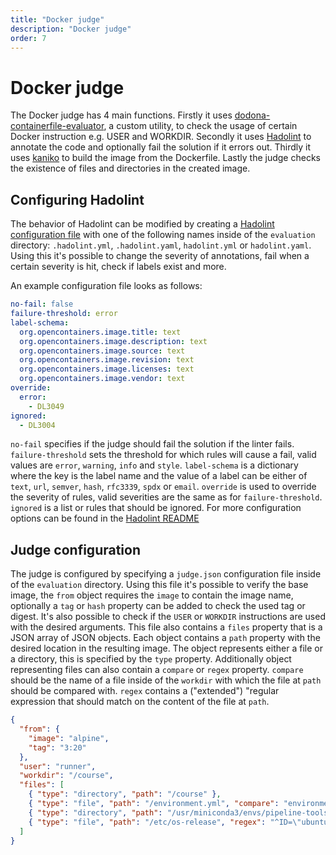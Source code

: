 ```yaml
---
title: "Docker judge"
description: "Docker judge"
order: 7
---
```

# Docker judge

The Docker judge has 4 main functions.
Firstly it uses [dodona-containerfile-evaluator](https://github.com/Bond-009/dodona-containerfile-evaluator), a custom utility, to check the usage of certain Docker instruction e.g. USER and WORKDIR.
Secondly it uses [Hadolint](https://github.com/hadolint/hadolint) to annotate the code and optionally fail the solution if it errors out.
Thirdly it uses [kaniko](https://github.com/GoogleContainerTools/kaniko) to build the image from the Dockerfile.
Lastly the judge checks the existence of files and directories in the created image.

## Configuring Hadolint

The behavior of Hadolint can be modified by creating a [Hadolint configuration file](https://github.com/hadolint/hadolint#configure) with one of the following names inside of the `evaluation` directory: `.hadolint.yml`, `.hadolint.yaml`, `hadolint.yml` or `hadolint.yaml`.
Using this it's possible to change the severity of annotations, fail when a certain severity is hit, check if labels exist and more.

An example configuration file looks as follows:
```yml
no-fail: false
failure-threshold: error
label-schema:
  org.opencontainers.image.title: text
  org.opencontainers.image.description: text
  org.opencontainers.image.source: text
  org.opencontainers.image.revision: text
  org.opencontainers.image.licenses: text
  org.opencontainers.image.vendor: text
override:
  error:
    - DL3049
ignored:
  - DL3004
```

`no-fail` specifies if the judge should fail the solution if the linter fails.
`failure-threshold` sets the threshold for which rules will cause a fail, valid values are `error`, `warning`, `info` and `style`.
`label-schema` is a dictionary where the key is the label name and the value of a label can be either of `text`, `url`, `semver`, `hash`, `rfc3339`, `spdx` or `email`.
`override` is used to override the severity of rules, valid severities are the same as for `failure-threshold`.
`ignored` is a list or rules that should be ignored.
For more configuration options can be found in the [Hadolint README](https://github.com/hadolint/hadolint#configure)


## Judge configuration

The judge is configured by specifying a `judge.json` configuration file inside of the `evaluation` directory.
Using this file it's possible to verify the base image, the `from` object requires the `image` to contain the image name, optionally a `tag` or `hash` property can be added to check the used tag or digest.
It's also possible to check if the `USER` or `WORKDIR` instructions are used with the desired arguments.
This file also contains a `files` property that is a JSON array of JSON objects.
Each object contains a `path` property with the desired location in the resulting image.
The object represents either a file or a directory, this is specified by the `type` property.
Additionally object representing files can also contain a `compare` or `regex` property.
`compare` should be the name of a file inside of the `workdir` with which the file at `path` should be compared with.
`regex` contains a ("extended") "regular expression that should match on the content of the file at `path`.

```json
{
  "from": {
    "image": "alpine",
    "tag": "3:20"
  },
  "user": "runner",
  "workdir": "/course",
  "files": [
    { "type": "directory", "path": "/course" },
    { "type": "file", "path": "/environment.yml", "compare": "environment.yml" },
    { "type": "directory", "path": "/usr/miniconda3/envs/pipeline-tools-1.0.0" },
    { "type": "file", "path": "/etc/os-release", "regex": "^ID=\"ubuntu\"$" }
  ]
}
```
